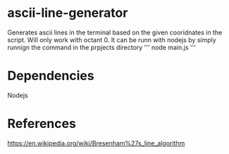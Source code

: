 # ascii-line-generator
Generates ascii lines in the terminal based on the given cooridnates in the script. Will only work with octant 0. It can be runn with nodejs by simply runnign the command in the prpjects directory 
'''
node main.js
''' 
# Dependencies
Nodejs 
# References
https://en.wikipedia.org/wiki/Bresenham%27s_line_algorithm
